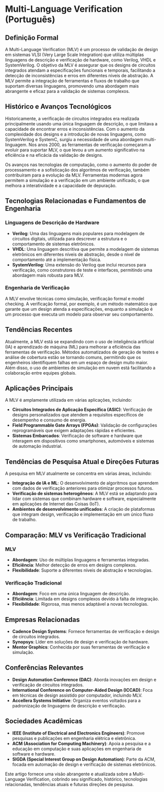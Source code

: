 # Multi-Language Verification (Português)

## Definição Formal

A Multi-Language Verification (MLV) é um processo de validação de design em sistemas VLSI (Very Large Scale Integration) que utiliza múltiplas linguagens de descrição e verificação de hardware, como Verilog, VHDL e SystemVerilog. O objetivo da MLV é assegurar que os designs de circuitos integrados atendam a especificações funcionais e temporais, facilitando a detecção de inconsistências e erros em diferentes níveis de abstração. A MLV permite a integração de ferramentas e fluxos de trabalho que suportam diversas linguagens, promovendo uma abordagem mais abrangente e eficaz para a validação de sistemas complexos.

## Histórico e Avanços Tecnológicos

Historicamente, a verificação de circuitos integrados era realizada principalmente usando uma única linguagem de descrição, o que limitava a capacidade de encontrar erros e inconsistências. Com o aumento da complexidade dos designs e a introdução de novas linguagens, como SystemVerilog e SystemC, surgiu a necessidade de uma abordagem multi-linguagem. Nos anos 2000, as ferramentas de verificação começaram a evoluir para suportar MLV, o que levou a um aumento significativo na eficiência e na eficácia da validação de designs.

Os avanços nas tecnologias de computação, como o aumento do poder de processamento e a sofisticação dos algoritmos de verificação, também contribuíram para a evolução da MLV. Ferramentas modernas agora permitem a simulação e a verificação em um ambiente unificado, o que melhora a interatividade e a capacidade de depuração.

## Tecnologias Relacionadas e Fundamentos de Engenharia

### Linguagens de Descrição de Hardware

- **Verilog**: Uma das linguagens mais populares para modelagem de circuitos digitais, utilizada para descrever a estrutura e o comportamento de sistemas eletrônicos.
- **VHDL**: Uma linguagem descritiva que permite a modelagem de sistemas eletrônicos em diferentes níveis de abstração, desde o nível de comportamento até a implementação física.
- **SystemVerilog**: Uma extensão do Verilog que inclui recursos para verificação, como construtores de teste e interfaces, permitindo uma abordagem mais robusta para MLV.

### Engenharia de Verificação

A MLV envolve técnicas como simulação, verificação formal e model checking. A verificação formal, por exemplo, é um método matemático que garante que um design atenda a especificações, enquanto a simulação é um processo que executa um modelo para observar seu comportamento.

## Tendências Recentes

Atualmente, a MLV está se expandindo com o uso de inteligência artificial (IA) e aprendizado de máquina (ML) para melhorar a eficiência das ferramentas de verificação. Métodos automatizados de geração de testes e análise de cobertura estão se tornando comuns, permitindo que os engenheiros identifiquem falhas em um espaço de design muito maior. Além disso, o uso de ambientes de simulação em nuvem está facilitando a colaboração entre equipes globais.

## Aplicações Principais

A MLV é amplamente utilizada em várias aplicações, incluindo:

- **Circuitos Integrados de Aplicação Específica (ASIC)**: Verificação de designs personalizados que atendem a requisitos específicos de desempenho e consumo de energia.
- **Field Programmable Gate Arrays (FPGAs)**: Validação de configurações reprogramáveis que exigem adaptações rápidas e eficientes.
- **Sistemas Embarcados**: Verificação de software e hardware que interagem em dispositivos como smartphones, automóveis e sistemas de automação industrial.

## Tendências de Pesquisa Atual e Direções Futuras

A pesquisa em MLV atualmente se concentra em várias áreas, incluindo:

- **Integração de IA e ML**: O desenvolvimento de algoritmos que aprendem com dados de verificação anteriores para otimizar processos futuros.
- **Verificação de sistemas heterogêneos**: A MLV está se adaptando para lidar com sistemas que combinam hardware e software, especialmente em aplicações de Internet das Coisas (IoT).
- **Ambientes de desenvolvimento unificados**: A criação de plataformas que integram design, verificação e implementação em um único fluxo de trabalho.

## Comparação: MLV vs Verificação Tradicional

### MLV

- **Abordagem**: Uso de múltiplas linguagens e ferramentas integradas.
- **Eficiência**: Melhor detecção de erros em designs complexos.
- **Flexibilidade**: Suporte a diferentes níveis de abstração e tecnologias.

### Verificação Tradicional

- **Abordagem**: Foco em uma única linguagem de descrição.
- **Eficiência**: Limitada em designs complexos devido à falta de integração.
- **Flexibilidade**: Rigorosa, mas menos adaptável a novas tecnologias.

## Empresas Relacionadas

- **Cadence Design Systems**: Fornece ferramentas de verificação e design de circuitos integrados.
- **Synopsys**: Líder em soluções de design e verificação de hardware.
- **Mentor Graphics**: Conhecida por suas ferramentas de verificação e simulação.

## Conferências Relevantes

- **Design Automation Conference (DAC)**: Aborda inovações em design e verificação de circuitos integrados.
- **International Conference on Computer-Aided Design (ICCAD)**: Foca em técnicas de design assistido por computador, incluindo MLV.
- **Accellera Systems Initiative**: Organiza eventos voltados para a padronização de linguagens de descrição e verificação.

## Sociedades Acadêmicas

- **IEEE (Institute of Electrical and Electronics Engineers)**: Promove pesquisas e publicações em engenharia elétrica e eletrônica.
- **ACM (Association for Computing Machinery)**: Apoia a pesquisa e a educação em computação e suas aplicações em engenharia de software e hardware.
- **SIGDA (Special Interest Group on Design Automation)**: Parte da ACM, focada em automação de design e verificação de sistemas eletrônicos.

Este artigo fornece uma visão abrangente e atualizada sobre a Multi-Language Verification, cobrindo seu significado, histórico, tecnologias relacionadas, tendências atuais e futuras direções de pesquisa.